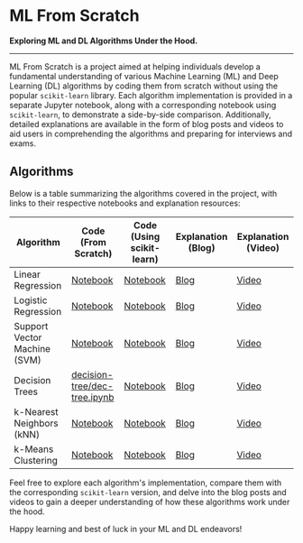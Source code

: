 # ML From Scratch 
**Exploring ML and DL Algorithms Under the Hood.**

---

ML From Scratch is a project aimed at helping individuals develop a fundamental understanding of various Machine Learning (ML) and Deep Learning (DL) algorithms by coding them from scratch without using the popular `scikit-learn` library. Each algorithm implementation is provided in a separate Jupyter notebook, along with a corresponding notebook using `scikit-learn`, to demonstrate a side-by-side comparison. Additionally, detailed explanations are available in the form of blog posts and videos to aid users in comprehending the algorithms and preparing for interviews and exams.

## Algorithms
Below is a table summarizing the algorithms covered in the project, with links to their respective notebooks and explanation resources:

| Algorithm        | Code (From Scratch)                                 | Code (Using scikit-learn)                            | Explanation (Blog)                                 | Explanation (Video)                              |
|------------------|-----------------------------------------------------|-----------------------------------------------------|----------------------------------------------------|--------------------------------------------------|
| Linear Regression| [Notebook](linear-regression/lin_reg.ipynb)     | [Notebook](link_to_linear_regression_scikit-learn) | [Blog](link_to_linear_regression_blog)            | [Video](link_to_linear_regression_video)        |
| Logistic Regression| [Notebook](logistic-regression/log_reg.ipynb)  | [Notebook](link_to_logistic_regression_scikit-learn) | [Blog](link_to_logistic_regression_blog)          | [Video](link_to_logistic_regression_video)      |
| Support Vector Machine (SVM)| [Notebook](link_to_svm_scratch)             | [Notebook](link_to_svm_scikit-learn)              | [Blog](link_to_svm_blog)                          | [Video](link_to_svm_video)                      |
| Decision Trees   | [decision-tree/dec-tree.ipynb](link_to_decision_trees_scratch)      | [Notebook](link_to_decision_trees_scikit-learn)    | [Blog](link_to_decision_trees_blog)               | [Video](link_to_decision_trees_video)           |
| k-Nearest Neighbors (kNN)| [Notebook](k-nearest-neighbours/knn.ipynb)                 | [Notebook](link_to_knn_scikit-learn)               | [Blog](link_to_knn_blog)                          | [Video](link_to_knn_video)                      |
| k-Means Clustering| [Notebook](link_to_kmeans_scratch)              | [Notebook](link_to_kmeans_scikit-learn)            | [Blog](link_to_kmeans_blog)                       | [Video](link_to_kmeans_video)                   |

Feel free to explore each algorithm's implementation, compare them with the corresponding `scikit-learn` version, and delve into the blog posts and videos to gain a deeper understanding of how these algorithms work under the hood.

Happy learning and best of luck in your ML and DL endeavors!